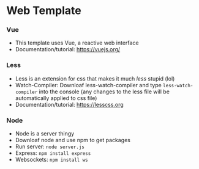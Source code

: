# Web Template

### Vue
- This template uses Vue, a reactive web interface
- Documentation/tutorial: https://vuejs.org/

### Less
- Less is an extension for css that makes it much _less_ stupid (lol)
- Watch-Compiler: Downloaf less-watch-compiler and type `less-watch-compiler` into the console (any changes to the less file will be automatically applied to css file)
- Documentation/tutorial: https://lesscss.org

### Node
- Node is a server thingy
- Downloaf node and use npm to get packages
- Run server: `node server.js`
- Express: `npm install express`
- Websockets: `npm install ws`
